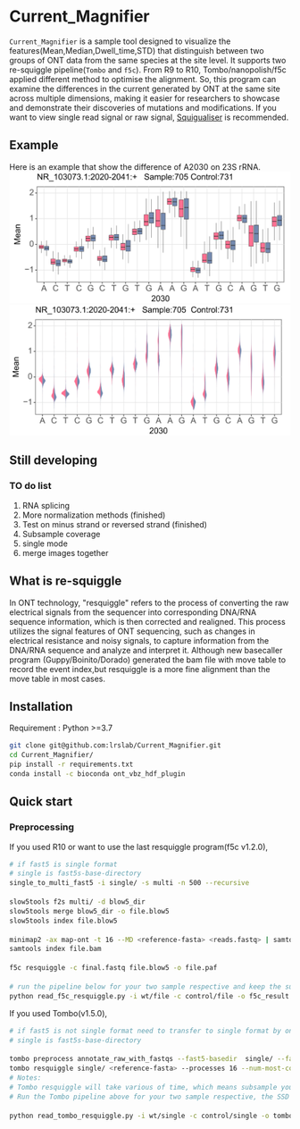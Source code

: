 # Current_Magnifier
`Current_Magnifier` is a sample tool designed to visualize the features(Mean,Median,Dwell_time,STD) that distinguish between two groups of ONT data from the same species at the site level.
It supports two re-squiggle pipeline(`Tombo` and `f5c`). From R9 to R10, Tombo/nanopolish/f5c applied different method to optimise the alignment. So, this program can examine the differences in the current generated by ONT at the same site across multiple dimensions, making it easier for researchers to showcase and demonstrate their discoveries of mutations and modifications.
If you want to view single read signal or raw signal, [Squigualiser](https://github.com/hiruna72/squigualiser) is recommended.
## Example
Here is an example that show the difference of A2030 on 23S rRNA.
![alt text](example/boxplot.png)
![alt text](example/voilin.png)
## Still developing
### TO do list
1. RNA splicing 
2. More normalization methods (finished)
3. Test on minus strand or reversed strand (finished)
4. Subsample coverage
5. single mode
6. merge images together
## What is re-squiggle
In ONT technology, "resquiggle" refers to the process of converting the raw electrical signals from the sequencer into corresponding DNA/RNA sequence information, which is then corrected and realigned. 
This process utilizes the signal features of ONT sequencing, such as changes in electrical resistance and noisy signals, to capture information from the DNA/RNA sequence and analyze and interpret it. 
Although new basecaller program (Guppy/Boinito/Dorado) generated the bam file with move table to record the event index,but  resquiggle is a more fine alignment than the move table in most cases.

## Installation
Requirement : Python >=3.7

```sh
git clone git@github.com:lrslab/Current_Magnifier.git
cd Current_Magnifier/
pip install -r requirements.txt
conda install -c bioconda ont_vbz_hdf_plugin
```
## Quick start
### Preprocessing
If you used R10 or want to use the last resquiggle program(f5c v1.2.0),
```sh
# if fast5 is single format 
# single is fast5s-base-directory
single_to_multi_fast5 -i single/ -s multi -n 500 --recursive

slow5tools f2s multi/ -d blow5_dir
slow5tools merge blow5_dir -o file.blow5
slow5tools index file.blow5

minimap2 -ax map-ont -t 16 --MD <reference-fasta> <reads.fastq> | samtools view -hbS -F 260 - | samtools sort -@ 6 -o file.bam
samtools index file.bam

f5c resquiggle -c final.fastq file.blow5 -o file.paf

# run the pipeline below for your two sample respective and keep the suffix of bam/paf/blow5 is the same
python read_f5c_resquiggle.py -i wt/file -c control/file -o f5c_result --chrom NC_000xxx --strand + --pos 3929 --len 5 --ref reference.fa

```
If you used Tombo(v1.5.0),
```sh
# if fast5 is not single format need to transfer to single format by ont-fast-api
# single is fast5s-base-directory

tombo preprocess annotate_raw_with_fastqs --fast5-basedir  single/ --fastq-filenames <reads.fastq> --processes 16 
tombo resquiggle single/ <reference-fasta> --processes 16 --num-most-common-errors 5
# Notes:
# Tombo resquiggle will take various of time, which means subsample your aligned reads of the special region is recommended
# Run the Tombo pipeline above for your two sample respective, the SSD disk is recommended 

python read_tombo_resquiggle.py -i wt/single -c control/single -o tombo_result --chrom NC_000xxx --strand + --pos 3929 --len 5 --cpu 4 --ref reference.fa

```





